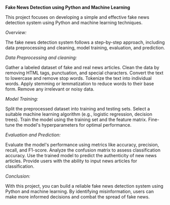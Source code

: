 **Fake News Detection using Python and Machine Learning**

This project focuses on developing a simple and effective fake news detection system using Python and machine learning techniques.

*Overview:*

The fake news detection system follows a step-by-step approach, including data preprocessing and cleaning, model training, evaluation, and prediction.

*Data Preprocessing and cleaning:*

Gather a labeled dataset of fake and real news articles.
Clean the data by removing HTML tags, punctuation, and special characters.
Convert the text to lowercase and remove stop words.
Tokenize the text into individual words.
Apply stemming or lemmatization to reduce words to their base form.
Remove any irrelevant or noisy data.

*Model Training:*

Split the preprocessed dataset into training and testing sets.
Select a suitable machine learning algorithm (e.g., logistic regression, decision trees).
Train the model using the training set and the feature matrix.
Fine-tune the model's hyperparameters for optimal performance.

*Evaluation and Prediction:*

Evaluate the model's performance using metrics like accuracy, precision, recall, and F1-score.
Analyze the confusion matrix to assess classification accuracy.
Use the trained model to predict the authenticity of new news articles.
Provide users with the ability to input news articles for classification.

*Conclusion:*

With this project, you can build a reliable fake news detection system using Python and machine learning. By identifying misinformation, users can make more informed decisions and combat the spread of fake news.

